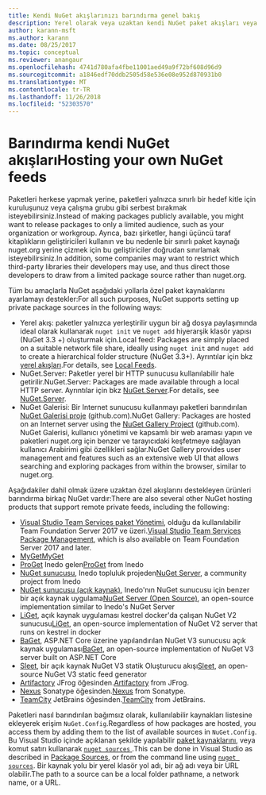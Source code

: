 ```yaml
---
title: Kendi NuGet akışlarınızı barındırma genel bakış
description: Yerel olarak veya uzaktan kendi NuGet paket akışları veya galeriler barındırmak için açılır genel bakış.
author: karann-msft
ms.author: karann
ms.date: 08/25/2017
ms.topic: conceptual
ms.reviewer: anangaur
ms.openlocfilehash: 4741d780afa4fbe11001aed49a9f72bf608d96d9
ms.sourcegitcommit: a1846edf70ddb2505d58e536e08e952d870931b0
ms.translationtype: MT
ms.contentlocale: tr-TR
ms.lasthandoff: 11/26/2018
ms.locfileid: "52303570"
---
```

# <a name="hosting-your-own-nuget-feeds"></a><span data-ttu-id="96fad-103">Barındırma kendi NuGet akışları</span><span class="sxs-lookup"><span data-stu-id="96fad-103">Hosting your own NuGet feeds</span></span>

<span data-ttu-id="96fad-104">Paketleri herkese yapmak yerine, paketleri yalnızca sınırlı bir hedef kitle için kuruluşunuz veya çalışma grubu gibi serbest bırakmak isteyebilirsiniz.</span><span class="sxs-lookup"><span data-stu-id="96fad-104">Instead of making packages publicly available, you might want to release packages to only a limited audience, such as your organization or workgroup.</span></span> <span data-ttu-id="96fad-105">Ayrıca, bazı şirketler, hangi üçüncü taraf kitaplıkların geliştiricileri kullanın ve bu nedenle bir sınırlı paket kaynağı nuget.org yerine çizmek için bu geliştiriciler doğrudan sınırlamak isteyebilirsiniz.</span><span class="sxs-lookup"><span data-stu-id="96fad-105">In addition, some companies may want to restrict which third-party libraries their developers may use, and thus direct those developers to draw from a limited package source rather than nuget.org.</span></span>

<span data-ttu-id="96fad-106">Tüm bu amaçlarla NuGet aşağıdaki yollarla özel paket kaynaklarını ayarlamayı destekler:</span><span class="sxs-lookup"><span data-stu-id="96fad-106">For all such purposes, NuGet supports setting up private package sources in the following ways:</span></span>

- <span data-ttu-id="96fad-107">Yerel akış: paketler yalnızca yerleştirilir uygun bir ağ dosya paylaşımında ideal olarak kullanarak `nuget init` ve `nuget add` hiyerarşik klasör yapısı (NuGet 3.3 +) oluşturmak için.</span><span class="sxs-lookup"><span data-stu-id="96fad-107">Local feed: Packages are simply placed on a suitable network file share, ideally using `nuget init` and `nuget add` to create a hierarchical folder structure (NuGet 3.3+).</span></span> <span data-ttu-id="96fad-108">Ayrıntılar için bkz [yerel akışları](../hosting-packages/local-feeds.md).</span><span class="sxs-lookup"><span data-stu-id="96fad-108">For details, see [Local Feeds](../hosting-packages/local-feeds.md).</span></span>
- <span data-ttu-id="96fad-109">NuGet.Server: Paketler yerel bir HTTP sunucusu kullanılabilir hale getirilir.</span><span class="sxs-lookup"><span data-stu-id="96fad-109">NuGet.Server: Packages are made available through a local HTTP server.</span></span> <span data-ttu-id="96fad-110">Ayrıntılar için bkz [NuGet.Server](../hosting-packages/nuget-server.md).</span><span class="sxs-lookup"><span data-stu-id="96fad-110">For details, see [NuGet.Server](../hosting-packages/nuget-server.md).</span></span>
- <span data-ttu-id="96fad-111">NuGet Galerisi: Bir Internet sunucusu kullanmayı paketleri barındırılan [NuGet Galerisi proje](https://github.com/NuGet/NuGetGallery#build-and-run-the-gallery-in-arbitrary-number-easy-steps) (github.com).</span><span class="sxs-lookup"><span data-stu-id="96fad-111">NuGet Gallery: Packages are hosted on an Internet server using the [NuGet Gallery Project](https://github.com/NuGet/NuGetGallery#build-and-run-the-gallery-in-arbitrary-number-easy-steps) (github.com).</span></span> <span data-ttu-id="96fad-112">NuGet Galerisi, kullanıcı yönetimi ve kapsamlı bir web araması yapın ve paketleri nuget.org için benzer ve tarayıcıdaki keşfetmeye sağlayan kullanıcı Arabirimi gibi özellikleri sağlar.</span><span class="sxs-lookup"><span data-stu-id="96fad-112">NuGet Gallery provides user management and features such as an extensive web UI that allows searching and exploring packages from within the browser, similar to nuget.org.</span></span>

<span data-ttu-id="96fad-113">Aşağıdakiler dahil olmak üzere uzaktan özel akışlarını destekleyen ürünleri barındırma birkaç NuGet vardır:</span><span class="sxs-lookup"><span data-stu-id="96fad-113">There are also several other NuGet hosting products that support remote private feeds, including the following:</span></span>

- <span data-ttu-id="96fad-114">[Visual Studio Team Services paket Yönetimi](https://www.visualstudio.com/docs/package/nuget/publish), olduğu da kullanılabilir Team Foundation Server 2017 ve üzeri.</span><span class="sxs-lookup"><span data-stu-id="96fad-114">[Visual Studio Team Services Package Management](https://www.visualstudio.com/docs/package/nuget/publish), which is also available on Team Foundation Server 2017 and later.</span></span>
- [<span data-ttu-id="96fad-115">MyGet</span><span class="sxs-lookup"><span data-stu-id="96fad-115">MyGet</span></span>](http://myget.org)
- <span data-ttu-id="96fad-116">[ProGet](http://inedo.com/proget) Inedo gelen</span><span class="sxs-lookup"><span data-stu-id="96fad-116">[ProGet](http://inedo.com/proget) from Inedo</span></span>
- <span data-ttu-id="96fad-117">[NuGet sunucusu](http://nugetserver.net/), Inedo topluluk projeden</span><span class="sxs-lookup"><span data-stu-id="96fad-117">[NuGet Server](http://nugetserver.net/), a community project from Inedo</span></span>
- <span data-ttu-id="96fad-118">[NuGet sunucusu (açık kaynak)](http://nuget-server.net), Inedo'nın NuGet sunucusu için benzer bir açık kaynak uygulama</span><span class="sxs-lookup"><span data-stu-id="96fad-118">[NuGet Server (Open Source)](http://nuget-server.net), an open-source implementation similar to Inedo's NuGet Server</span></span>
- <span data-ttu-id="96fad-119">[LiGet](https://github.com/ai-traders/liget), açık kaynak uygulaması kestrel docker'da çalışan NuGet V2 sunucusu</span><span class="sxs-lookup"><span data-stu-id="96fad-119">[LiGet](https://github.com/ai-traders/liget), an open-source implementation of NuGet V2 server that runs on kestrel in docker</span></span>
- <span data-ttu-id="96fad-120">[BaGet](https://github.com/loic-sharma/BaGet), ASP.NET Core üzerine yapılandırılan NuGet V3 sunucusu açık kaynak uygulaması</span><span class="sxs-lookup"><span data-stu-id="96fad-120">[BaGet](https://github.com/loic-sharma/BaGet), an open-source implementation of NuGet V3 server built on ASP.NET Core</span></span>
- <span data-ttu-id="96fad-121">[Sleet](https://github.com/emgarten/sleet), bir açık kaynak NuGet V3 statik Oluşturucu akışı</span><span class="sxs-lookup"><span data-stu-id="96fad-121">[Sleet](https://github.com/emgarten/sleet), an open-source NuGet V3 static feed generator</span></span>
- <span data-ttu-id="96fad-122">[Artifactory](https://www.jfrog.com/artifactory/) JFrog öğesinden.</span><span class="sxs-lookup"><span data-stu-id="96fad-122">[Artifactory](https://www.jfrog.com/artifactory/) from JFrog.</span></span>
- <span data-ttu-id="96fad-123">[Nexus](http://www.sonatype.org/nexus/) Sonatype öğesinden.</span><span class="sxs-lookup"><span data-stu-id="96fad-123">[Nexus](http://www.sonatype.org/nexus/) from Sonatype.</span></span>
- <span data-ttu-id="96fad-124">[TeamCity](https://www.jetbrains.com/teamcity/) JetBrains öğesinden.</span><span class="sxs-lookup"><span data-stu-id="96fad-124">[TeamCity](https://www.jetbrains.com/teamcity/) from JetBrains.</span></span>

<span data-ttu-id="96fad-125">Paketleri nasıl barındırılan bağımsız olarak, kullanılabilir kaynakları listesine ekleyerek erişim `NuGet.Config`.</span><span class="sxs-lookup"><span data-stu-id="96fad-125">Regardless of how packages are hosted, you access them by adding them to the list of available sources in `NuGet.Config`.</span></span> <span data-ttu-id="96fad-126">Bu Visual Studio içinde açıklanan şekilde yapılabilir [paket kaynaklarını](../tools/package-manager-ui.md#package-sources), veya komut satırı kullanarak [ `nuget sources` ](../tools/cli-ref-sources.md).</span><span class="sxs-lookup"><span data-stu-id="96fad-126">This can be done in Visual Studio as described in [Package Sources](../tools/package-manager-ui.md#package-sources), or from the command line using [`nuget sources`](../tools/cli-ref-sources.md).</span></span> <span data-ttu-id="96fad-127">Bir kaynak yolu bir yerel klasör yol adı, bir ağ adı veya bir URL olabilir.</span><span class="sxs-lookup"><span data-stu-id="96fad-127">The path to a source can be a local folder pathname, a network name, or a URL.</span></span>
